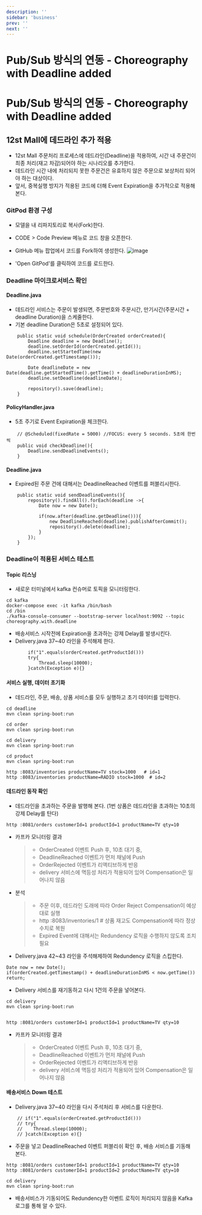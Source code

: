 ```yaml
---
description: ''
sidebar: 'business'
prev: ''
next: ''
---
```


# Pub/Sub 방식의 연동 - Choreography with Deadline added

# Pub/Sub 방식의 연동 - Choreography with Deadline added

## 12st Mall에 데드라인 추가 적용

- 12st Mall 주문처리 프로세스에 데드라인(Deadline)을 적용하여, 시간 내 주문건이 최종 처리(재고 차감)되어야 하는 시나리오를 추가한다.
- 데드라인 시간 내에 처리되지 못한 주문건은 유효하지 않은 주문으로 보상처리 되어야 하는 대상이다.
- 앞서, 중복실행 방지가 적용된 코드에 더해 Event Expiration을 추가적으로 적용해 본다.



### GitPod 환경 구성

- 모델을 내 리파지토리로 복사(Fork)한다.
- CODE > Code Preview 메뉴로 코드 창을 오픈한다.
- GitHub 메뉴 팝업에서 코드를 Fork하여 생성한다.
![image](https://user-images.githubusercontent.com/108639319/204209954-0f47ea0f-0ca5-4e0a-9c3e-226ad4eabb37.png)

- 'Open GitPod'를 클릭하여 코드를 로드한다.


### Deadline 마이크로서비스 확인

#### Deadline.java

- 데드라인 서비스는 주문이 발생되면, 주문번호와 주문시간, 만기시간(주문시간 + deadline Duration)을 스케줄한다.
- 기본 deadline Duration은 5초로 설정되어 있다.
```
    public static void schedule(OrderCreated orderCreated){
        Deadline deadline = new Deadline();
        deadline.setOrderId(orderCreated.getId());
        deadline.setStartedTime(new Date(orderCreated.getTimestamp()));

        Date deadlineDate = new Date(deadline.getStartedTime().getTime() + deadlineDurationInMS);
        deadline.setDeadline(deadlineDate);
        
        repository().save(deadline);
    }
```    

#### PolicyHandler.java
- 5초 주기로 Event Expiration을 체크한다. 

```
    // @Scheduled(fixedRate = 5000) //FOCUS: every 5 seconds. 5초에 한번씩
    public void checkDeadline(){
        Deadline.sendDeadlineEvents();
    }
```

#### Deadline.java
- Expired된 주문 건에 대해서는 DeadlineReached 이벤트를 퍼블리시한다.
```
    public static void sendDeadlineEvents(){
        repository().findAll().forEach(deadline ->{
            Date now = new Date();
            
            if(now.after(deadline.getDeadline())){
             	new DeadlineReached(deadline).publishAfterCommit();
                repository().delete(deadline);
            }
        });
    }
```

### Deadline이 적용된 서비스 테스트

#### Topic 리스닝

- 새로운 터미널에서 kafka 컨슈머로 토픽을 모니터링한다.
```
cd kafka
docker-compose exec -it kafka /bin/bash
cd /bin
./kafka-console-consumer --bootstrap-server localhost:9092 --topic choreography.with.deadline
```

- 배송서비스 시작전에 Expiration을 초과하는 강제 Delay를 발생시킨다.
- Delivery.java 37~40 라인을 주석해제 한다.
```
        if("1".equals(orderCreated.getProductId()))
        try{
            Thread.sleep(10000);
        }catch(Exception e){}
```

####  서비스 실행, 데이터 초기화

- 데드라인, 주문, 배송, 상품 서비스를 모두 실행하고 초기 데이터를 입력한다.
```
cd deadline
mvn clean spring-boot:run

cd order
mvn clean spring-boot:run

cd delivery 
mvn clean spring-boot:run

cd product 
mvn clean spring-boot:run

http :8083/inventories productName=TV stock=1000   # id=1
http :8083/inventories productName=RADIO stock=1000  # id=2
```

#### 데드라인 동작 확인

- 데드라인을 초과하는 주문을 발행해 본다. (1번 상품은 데드라인을 초과하는 10초의 강제 Delay를 탄다)
```
http :8081/orders customerId=1 productId=1 productName=TV qty=10
```

- 카프카 모니터링 결과
  > - OrderCreated 이벤트 Push 후, 10초 대기 중,
  > - DeadlineReached 이벤트가 먼저 채널에 Push
  > - OrderRejected 이벤트가 리액티브하게 반응
  > - delivery 서비스에 멱등성 처리가 적용되어 있어 Compensation은 일어나지 않음


- 분석  
  > - 주문 이후, 데드라인 도래에 따라 Order Reject Compensation이 예상대로 실행
  > - http :8083/inventories/1  # 상품 재고도 Compensation에 따라 정상 수치로 복원
  > - Expired Event에 대해서는 Redundency 로직을 수행하지 않도록 조치 필요 


- Delivery.java 42~43 라인을 주석해제하여 Redundency 로직을 스킵한다.
```
Date now = new Date();
if(orderCreated.getTimestamp() + deadlineDurationInMS < now.getTime()) return;  
```

- Delivery 서비스를 재기동하고 다시 1건의 주문을 넣어본다.
```
cd delivery 
mvn clean spring-boot:run


http :8081/orders customerId=1 productId=1 productName=TV qty=10
```

- 카프카 모니터링 결과
  > - OrderCreated 이벤트 Push 후, 10초 대기 중,
  > - DeadlineReached 이벤트가 먼저 채널에 Push
  > - OrderRejected 이벤트가 리액티브하게 반응
  > - delivery 서비스에 멱등성 처리가 적용되어 있어 Compensation은 일어나지 않음


####  배송서비스 Down 테스트

- Delivery.java 37~40 라인을 다시 주석처리 후 서비스를 다운한다.
```
    // if("1".equals(orderCreated.getProductId()))
    // try{
    //    Thread.sleep(10000);
    // }catch(Exception e){}
```

- 주문을 넣고 DeadlineReached 이벤트 퍼블리쉬 확인 후, 배송 서비스를 기동해 본다.
```
http :8081/orders customerId=1 productId=1 productName=TV qty=10
http :8081/orders customerId=1 productId=2 productName=TV qty=10

cd delivery 
mvn clean spring-boot:run
```

- 배송서비스가 기동되어도 Redundency한 이벤트 로직이 처리되지 않음을 Kafka 로그를 통해 알 수 있다.